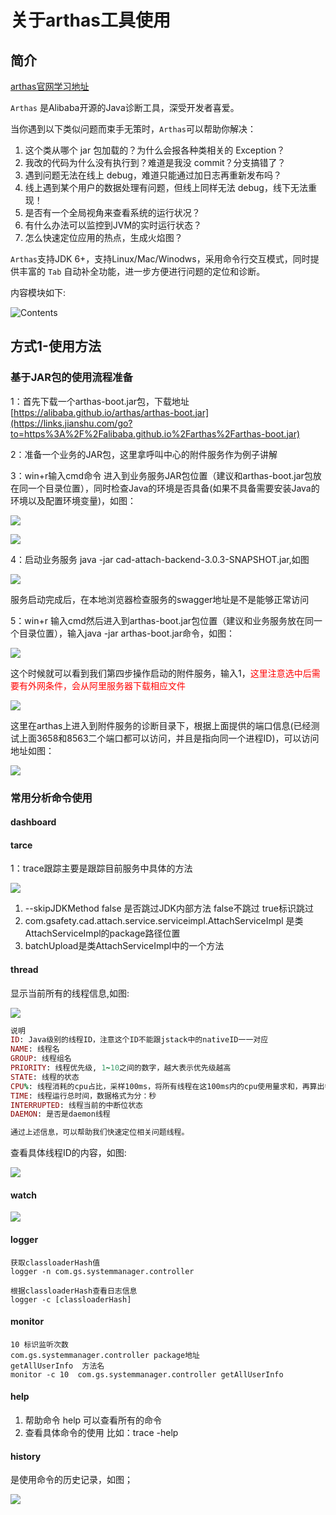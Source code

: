 # 关于arthas工具使用

## 简介

 [arthas官网学习地址](https://alibaba.github.io/arthas/)

`Arthas` 是Alibaba开源的Java诊断工具，深受开发者喜爱。

当你遇到以下类似问题而束手无策时，`Arthas`可以帮助你解决：

1. 这个类从哪个 jar 包加载的？为什么会报各种类相关的 Exception？
2. 我改的代码为什么没有执行到？难道是我没 commit？分支搞错了？
3. 遇到问题无法在线上 debug，难道只能通过加日志再重新发布吗？
4. 线上遇到某个用户的数据处理有问题，但线上同样无法 debug，线下无法重现！
5. 是否有一个全局视角来查看系统的运行状况？
6. 有什么办法可以监控到JVM的实时运行状态？
7. 怎么快速定位应用的热点，生成火焰图？

`Arthas`支持JDK 6+，支持Linux/Mac/Winodws，采用命令行交互模式，同时提供丰富的 `Tab` 自动补全功能，进一步方便进行问题的定位和诊断。



内容模块如下:

![Contents](..\arthas\images\1.png)



## 方式1-使用方法

### 基于JAR包的使用流程准备

1：首先下载一个arthas-boot.jar包，下载地址 [https://alibaba.github.io/arthas/arthas-boot.jar](https://links.jianshu.com/go?to=https%3A%2F%2Falibaba.github.io%2Farthas%2Farthas-boot.jar)

2：准备一个业务的JAR包，这里拿呼叫中心的附件服务作为例子讲解

3：win+r输入cmd命令 进入到业务服务JAR包位置（建议和arthas-boot.jar包放在同一个目录位置），同时检查Java的环境是否具备(如果不具备需要安装Java的环境以及配置环境变量)，如图：

![](..\arthas\images\1-3.png)

![](..\arthas\images\1-2.png)



4：启动业务服务  java -jar cad-attach-backend-3.0.3-SNAPSHOT.jar,如图

![](..\arthas\images\1-4.png)

服务启动完成后，在本地浏览器检查服务的swagger地址是不是能够正常访问



5：win+r 输入cmd然后进入到arthas-boot.jar包位置（建议和业务服务放在同一个目录位置），输入java -jar arthas-boot.jar命令，如图：

![](..\arthas\images\1-5.png)

这个时候就可以看到我们第四步操作启动的附件服务，输入1，<font color=red>这里注意选中后需要有外网条件，会从阿里服务器下载相应文件</font>

![](..\arthas\images\1-6.png)

这里在arthas上进入到附件服务的诊断目录下，根据上面提供的端口信息(已经测试上面3658和8563二个端口都可以访问，并且是指向同一个进程ID)，可以访问地址如图：

![](..\arthas\images\1-7.png)



### 常用分析命令使用

#### dashboard

#### tarce

1：trace跟踪主要是跟踪目前服务中具体的方法

![](..\arthas\images\1-8.png)

1. --skipJDKMethod false  是否跳过JDK内部方法 false不跳过  true标识跳过
2. com.gsafety.cad.attach.service.serviceimpl.AttachServiceImpl 是类AttachServiceImpl的package路径位置
3. batchUpload是类AttachServiceImpl中的一个方法

#### thread

显示当前所有的线程信息,如图:

![](..\arthas\images\1-10.png)

```ruby
说明
ID: Java级别的线程ID，注意这个ID不能跟jstack中的nativeID一一对应
NAME: 线程名
GROUP: 线程组名
PRIORITY: 线程优先级, 1~10之间的数字，越大表示优先级越高
STATE: 线程的状态
CPU%: 线程消耗的cpu占比，采样100ms，将所有线程在这100ms内的cpu使用量求和，再算出每个线程的cpu使用占比。
TIME: 线程运行总时间，数据格式为分：秒
INTERRUPTED: 线程当前的中断位状态
DAEMON: 是否是daemon线程

通过上述信息，可以帮助我们快速定位相关问题线程。
```

查看具体线程ID的内容，如图:

![](..\arthas\images\1-11.png)

#### watch

![](..\arthas\images\1-12.png)

#### logger

~~~
获取classloaderHash值
logger -n com.gs.systemmanager.controller

根据classloaderHash查看日志信息
logger -c [classloaderHash]
~~~

#### monitor

~~~
10 标识监听次数
com.gs.systemmanager.controller package地址
getAllUserInfo  方法名
monitor -c 10  com.gs.systemmanager.controller getAllUserInfo
~~~



#### help

1. 帮助命令  help 可以查看所有的命令
2. 查看具体命令的使用   比如：trace -help 

#### history

是使用命令的历史记录，如图；

![](..\arthas\images\1-9.png)



